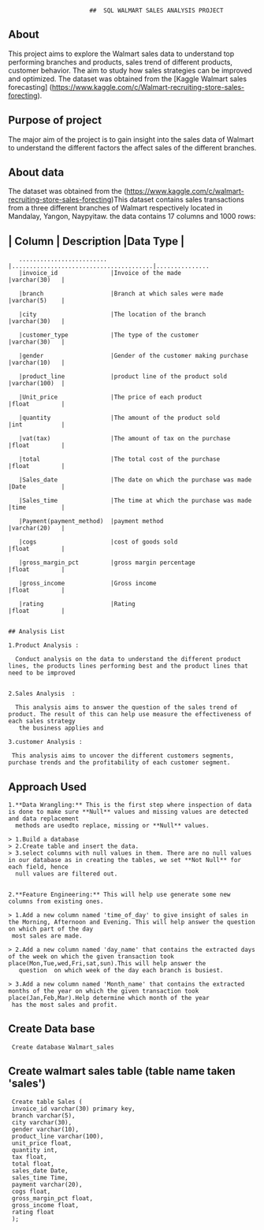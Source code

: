                            ##  SQL WALMART SALES ANALYSIS PROJECT

                                    

   ## About
   

   This project aims to explore the Walmart sales data to understand top performing branches and products, sales trend of different products, customer behavior. 
   The aim to study how sales strategies can be improved and optimized. The dataset was obtained from the [Kaggle Walmart sales forecasting]
   (https://www.kaggle.com/c/Walmart-recruiting-store-sales-forecting).
 


   ## Purpose of project

   The major aim of the project is to gain insight into the sales data of Walmart to understand the different factors the affect sales of the different branches.


   ## About data
   
   The dataset was obtained from the (https://www.kaggle.com/c/walmart-recruiting-store-sales-forecting)This dataset contains sales transactions from a three different 
   branches of Walmart respectively located in Mandalay, Yangon, Naypyitaw. the data contains 17 columns and 1000 rows:

  
   ##  | Column                  | Description                            |Data Type     |                   
       ......................... |........................................|...............
       |invoice_id               |Invoice of the made                     |varchar(30)   |
  
       |branch                   |Branch at which sales were made         |varchar(5)    |
       
       |city                     |The location of the branch              |varchar(30)   |
 
       |customer_type            |The type of the customer                |varchar(30)   |
       
       |gender                   |Gender of the customer making purchase  |varchar(10)   |

       |product_line             |product line of the product sold        |varchar(100)  |     

       |Unit_price               |The price of each product               |float         |

       |quantity                 |The amount of the product sold          |int           |

       |vat(tax)                 |The amount of tax on the purchase       |float         |

       |total                    |The total cost of the purchase          |float         |
     
       |Sales_date               |The date on which the purchase was made |Date          |

       |Sales_time               |The time at which the purchase was made |time          |

       |Payment(payment_method)  |payment method                          |varchar(20)   |

       |cogs                     |cost of goods sold                      |float         |

       |gross_margin_pct         |gross margin percentage                 |float         |

       |gross_income             |Gross income                            |float         |

       |rating                   |Rating                                  |float         |


    ## Analysis List

    1.Product Analysis :   
    
      Conduct analysis on the data to understand the different product lines, the products lines performing best and the product lines that need to be improved

 
    2.Sales Analysis  :

      This analysis aims to answer the question of the sales trend of product. The result of this can help use measure the effectiveness of each sales strategy
       the business applies and
      
    3.customer Analysis :
    
     This analysis aims to uncover the different customers segments, purchase trends and the profitability of each customer segment.


   ## Approach Used 

    1.**Data Wrangling:** This is the first step where inspection of data is done to make sure **Null** values and missing values are detected and data replacement
      methods are usedto replace, missing or **Null** values.

    > 1.Build a database
    > 2.Create table and insert the data.
    > 3.select columns with null values in them. There are no null values in our database as in creating the tables, we set **Not Null** for each field, hence 
      null values are filtered out.


    2.**Feature Engineering:** This will help use generate some new columns from existing ones.
   
    > 1.Add a new column named 'time_of_day' to give insight of sales in the Morning, Afternoon and Evening. This will help answer the question on which part of the day 
     most sales are made.
    
    > 2.Add a new column named 'day_name' that contains the extracted days of the week on which the given transaction took place(Mon,Tue,wed,Fri,sat,sun).This will help answer the
       question  on which week of the day each branch is busiest.

    > 3.Add a new column named 'Month_name' that contains the extracted months of the year on which the given transaction took place(Jan,Feb,Mar).Help determine which month of the year
     has the most sales and profit.

   ## Create Data base

     Create database Walmart_sales

   ## Create walmart sales table (table name taken 'sales')

     Create table Sales (
     invoice_id varchar(30) primary key,
     branch varchar(5),
     city varchar(30),
     gender varchar(10),
     product_line varchar(100),
     unit_price float,
     quantity int,
     tax float,
     total float,
     sales_date Date,
     sales_time Time,
     payment varchar(20),
     cogs float,
     gross_margin_pct float,
     gross_income float,
     rating float
     );   
         
    

     
